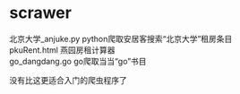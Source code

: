 # scrawer    
    
北京大学_anjuke.py    python爬取安居客搜索“北京大学”租房条目    
pkuRent.html         燕园房租计算器    
go_dangdang.go       go爬取当当“go”书目    
    
没有比这更适合入门的爬虫程序了    
